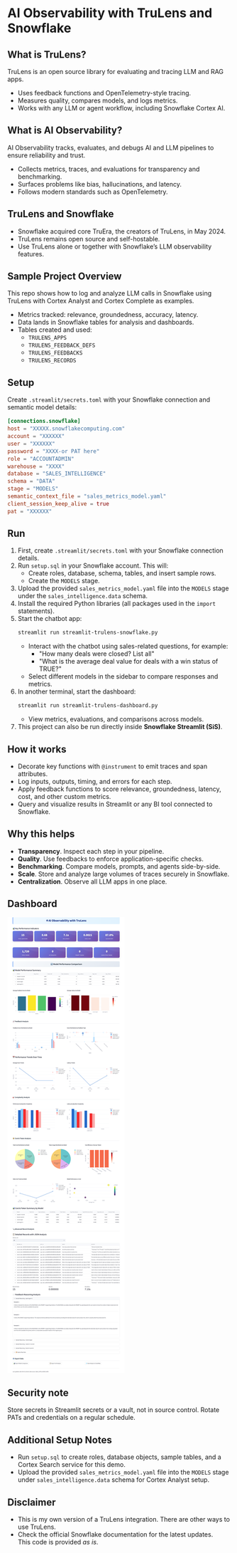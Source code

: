 # AI Observability with TruLens and Snowflake

## What is TruLens?
TruLens is an open source library for evaluating and tracing LLM and RAG apps.
- Uses feedback functions and OpenTelemetry-style tracing.
- Measures quality, compares models, and logs metrics.
- Works with any LLM or agent workflow, including Snowflake Cortex AI.

## What is AI Observability?
AI Observability tracks, evaluates, and debugs AI and LLM pipelines to ensure reliability and trust.
- Collects metrics, traces, and evaluations for transparency and benchmarking.
- Surfaces problems like bias, hallucinations, and latency.
- Follows modern standards such as OpenTelemetry.

## TruLens and Snowflake
- Snowflake acquired core TruEra, the creators of TruLens, in May 2024.
- TruLens remains open source and self-hostable.
- Use TruLens alone or together with Snowflake’s LLM observability features.

## Sample Project Overview
This repo shows how to log and analyze LLM calls in Snowflake using TruLens with Cortex Analyst and Cortex Complete as examples.
- Metrics tracked: relevance, groundedness, accuracy, latency.
- Data lands in Snowflake tables for analysis and dashboards.
- Tables created and used:
  - `TRULENS_APPS`
  - `TRULENS_FEEDBACK_DEFS`
  - `TRULENS_FEEDBACKS`
  - `TRULENS_RECORDS`

## Setup
Create `.streamlit/secrets.toml` with your Snowflake connection and semantic model details:

```toml
[connections.snowflake]
host = "XXXXX.snowflakecomputing.com"
account = "XXXXXX"
user = "XXXXXX"
password = "XXXX-or PAT here"
role = "ACCOUNTADMIN"
warehouse = "XXXX"
database = "SALES_INTELLIGENCE"
schema = "DATA"
stage = "MODELS"
semantic_context_file = "sales_metrics_model.yaml"
client_session_keep_alive = true
pat = "XXXXXX"
```

## Run
1. First, create `.streamlit/secrets.toml` with your Snowflake connection details.  
2. Run `setup.sql` in your Snowflake account. This will:  
   - Create roles, database, schema, tables, and insert sample rows.  
   - Create the `MODELS` stage.  
3. Upload the provided `sales_metrics_model.yaml` file into the `MODELS` stage under the `sales_intelligence.data` schema.  
4. Install the required Python libraries (all packages used in the `import` statements).  
5. Start the chatbot app:  
   ```bash
   streamlit run streamlit-trulens-snowflake.py
   ```  
   - Interact with the chatbot using sales-related questions, for example:  
     - "How many deals were closed? List all"  
     - "What is the average deal value for deals with a win status of TRUE?"  
   - Select different models in the sidebar to compare responses and metrics.  
6. In another terminal, start the dashboard:  
   ```bash
   streamlit run streamlit-trulens-dashboard.py
   ```  
   - View metrics, evaluations, and comparisons across models.  
7. This project can also be run directly inside **Snowflake Streamlit (SiS)**.  

## How it works
- Decorate key functions with `@instrument` to emit traces and span attributes.
- Log inputs, outputs, timing, and errors for each step.
- Apply feedback functions to score relevance, groundedness, latency, cost, and other custom metrics.
- Query and visualize results in Streamlit or any BI tool connected to Snowflake.

## Why this helps
- **Transparency**. Inspect each step in your pipeline.
- **Quality**. Use feedbacks to enforce application-specific checks.
- **Benchmarking**. Compare models, prompts, and agents side-by-side.
- **Scale**. Store and analyze large volumes of traces securely in Snowflake.
- **Centralization**. Observe all LLM apps in one place.

## Dashboard

![Dashboard](Dashboard.png)

## Security note
Store secrets in Streamlit secrets or a vault, not in source control. Rotate PATs and credentials on a regular schedule.


## Additional Setup Notes
- Run `setup.sql` to create roles, database objects, sample tables, and a Cortex Search service for this demo.  
- Upload the provided `sales_metrics_model.yaml` file into the `MODELS` stage under `sales_intelligence.data` schema for Cortex Analyst setup.  


## Disclaimer
- This is my own version of a TruLens integration. There are other ways to use TruLens.  
- Check the official Snowflake documentation for the latest updates.  
This code is provided *as is*.  
